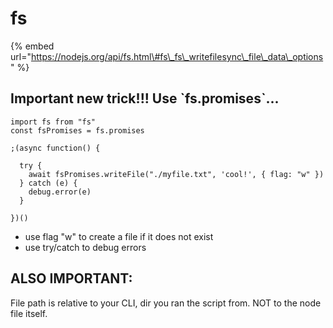 # fs

{% embed url="https://nodejs.org/api/fs.html\#fs\_fs\_writefilesync\_file\_data\_options" %}

## Important new trick!!! Use \`fs.promises\`...

```text
import fs from "fs"
const fsPromises = fs.promises

;(async function() {

  try {
    await fsPromises.writeFile("./myfile.txt", 'cool!', { flag: "w" })
  } catch (e) {
    debug.error(e)
  }
  
})()
```

* use flag "w" to create a file if it does not exist
* use try/catch to debug errors

## ALSO IMPORTANT:

File path is relative to your CLI, dir you ran the script from. NOT to the node file itself.

